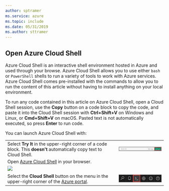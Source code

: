 ```yaml
---
author: sptramer
ms.service: azure
ms.topic: include
ms.date: 05/31/2019
ms.author: sttramer
---
```


## Open Azure Cloud Shell

Azure Cloud Shell is an interactive shell environment hosted in Azure and used through your browse. Azure Cloud Shell allows you to
use either `bash` or `PowerShell` shells to run a variety of tools to work with Azure services. Azure Cloud Shell comes pre-installed with the commands
to allow you to run the content of this article without having to install anything on your local environment.

To run any code contained in this article on Azure Cloud Shell, open a Cloud Shell session, use the **Copy** button on a code block to copy the code,
and paste it into the Cloud Shell session with __Ctrl+Shift+V__ on Windows and Linux, or __Cmd+Shift+V__ on macOS. Pasted text is not automatically
executed, so press **Enter** to run code.

You can launch Azure Cloud Shell with:

|  |   |
|-----------------------------------------------|---|
| Select **Try It** in the upper-right corner of a code block. This __doesn't__ automatically copy text to Cloud Shell. | ![Example of Try It for Azure Cloud Shell](./media/cloud-shell-try-it/cli-try-it.png) |
| Open [Azure Cloud Shell](https://shell.azure.com) in your browser. | <a href="https://shell.azure.com" title="Launch Azure Cloud Shell">
  <img src="https://docs.microsoft.com/media/cloud-shell-try-it/launchcloudshell.png" /></a> |
| Select the **Cloud Shell** button on the menu in the upper-right corner of the [Azure portal](https://portal.azure.com). | ![Cloud Shell button in the Azure portal](./media/cloud-shell-try-it/cloud-shell-menu.png) |
